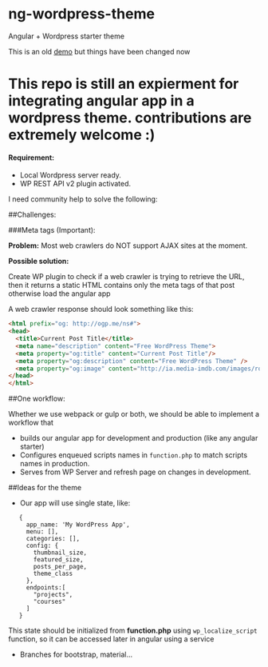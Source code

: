 # ng-wordpress-theme
Angular + Wordpress starter theme

This is an old [demo](http://ng2wordpress-murhaf.rhcloud.com) but things have been changed now

# This repo is still an expierment for integrating angular app in a wordpress theme. contributions are extremely welcome :)

#### Requirement:

  - Local Wordpress server ready.
  - WP REST API v2 plugin activated.


I need community help to solve the following:

##Challenges:

###Meta tags (Important):
     
**Problem:** Most web crawlers do NOT support AJAX sites at the moment.

**Possible solution:**

Create WP plugin to check if a web crawler is trying to retrieve the URL, then it returns a static HTML contains only the meta tags of that post otherwise load the angular app

A web crawler response should look something like this:
```html
<html prefix="og: http://ogp.me/ns#">
<head>
  <title>Current Post Title</title>
  <meta name="description" content="Free WordPress Theme">
  <meta property="og:title" content="Current Post Title"/>
  <meta property="og:description" content="Free WordPress Theme" />
  <meta property="og:image" content="http://ia.media-imdb.com/images/rock.jpg" />
</head>
</html>
```

##One workflow:

Whether we use webpack or gulp or both, we should be able to implement a workflow that

 - builds our angular app for development and production (like any angular starter)
 - Configures enqueued scripts names in `function.php` to match scripts names in production.
 - Serves from WP Server and refresh page on changes in development.

##Ideas for the theme

 - Our app will use single state, like:

```
   {
     app_name: 'My WordPress App',
     menu: [],
     categories: [],
     config: {
       thumbnail_size,
       featured_size,
       posts_per_page,
       theme_class
     },
     endpoints:[
       "projects",
       "courses"
     ]
   }
```
This state should be initialized from **function.php** using `wp_localize_script` function, so it can be accessed later in angular using a service
  
 - Branches for bootstrap, material...
